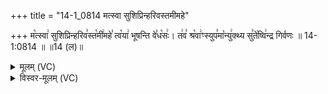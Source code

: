 +++
title = "14-1_0814 मत्स्वा सुशिप्रिन्हरिवस्तमीमहे"

+++
म꣡त्स्वा꣢ सुशिप्रिन्हरिव꣣स्त꣡मी꣢महे꣣ त्व꣡या꣢ भूषन्ति वे꣣ध꣡सः꣢। त꣢व꣣ श्र꣡वा꣢ꣳस्युप꣣मा꣡न्यु꣢क्थ्य सु꣣ते꣡ष्वि꣢न्द्र गिर्वणः ॥ 14-1:0814 ॥ ॥14 (ल)॥

<details><summary>मूलम् (VC)</summary>

म꣡त्स्वा꣢ सुशिप्रिन्हरिव꣣स्त꣡मी꣢महे꣣ त्व꣡या꣢ भूषन्ति वे꣣ध꣡सः꣢ । त꣢व꣣ श्र꣡वा꣢ꣳस्युप꣣मा꣡न्यु꣢क्थ्य सु꣣ते꣡ष्वि꣢न्द्र गिर्वणः ॥८१४॥
</details>

<details><summary>विस्वर-मूलम् (VC)</summary>

मत्स्वा सुशिप्रिन्हरिवस्तमीमहे त्वया भूषन्ति वेधसः । तव श्रवाꣳस्युपमान्युक्थ्य सुतेष्विन्द्र गिर्वणः ॥८१४॥
</details>